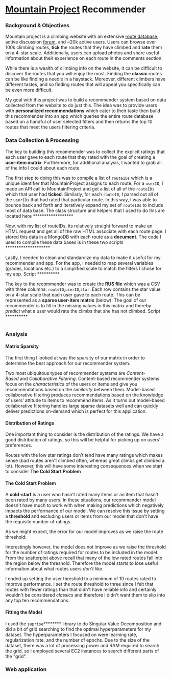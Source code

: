 # [Mountain Project](www.MountainProject.com) Recommender

### Background & Objectives

Mountain project is a climbing website with an extensive [route database](https://www.mountainproject.com/route-guide), active discussion [forum](https://www.mountainproject.com/forum), and ~20k active users. Users can browse over 100k climbing routes, **tick** the routes that they have climbed and **rate** them on a 4-star scale. Additionally, users can upload photos and share useful information about their experience on each route in the comments section.

While there is a wealth of climbing info on the website, it can be difficult to discover the routes that you will enjoy the most. Finding the **classic** routes can be like finding a needle in a haystack. Moreover, different climbers have different tastes, and so finding routes that will appeal you specifically can be even more difficult.

My goal with this project was to build a recommender system based on data collected from the website to do just this. The idea was to provide users with **personalized recommendations** which cater to their taste then build this recommender into an app which queries the entire route database based on a handful of user selected filters and then returns the top 10 routes that meet the users filtering criteria.

### Data Collection & Processing

The key to building this recommender was to collect the explicit ratings that each user gave to each route that they rated with the goal of creating a **user-item matrix**. Furthermore, for additional analysis, I wanted to grab all of the info I could about each route.

The first step to doing this was to compile a list of `routeIDs` which is a unique identifier that MountainProject assigns to each route. For a `userID`, I made an API call to MountainProject and get a list of all of the `routeIDs` which that user had **ticked**. Similarly, for each `routeID`, I parsed out all of the `userIDs` that had rated that particular route. In this way, I was able to bounce back and forth and iteratively expand my set of `routeIDs` to include most of data base. The class structure and helpers that I used to do this are located here ******************

Now, with my list of routeIDs, its relatively straight forward to make an HTML request and get all of the raw HTML associate with each route page. I stored this data in a MongoDB with each route as a **document**. The code I used to compile these data bases is in these two scripts ********************

Lastly, I needed to clean and standardize my data to make it useful for my recommender and app. For the app, I needed to map several variables (grades, locations etc.) to a simplified scale to match the filters I chose for my app. Script **********

The key to the recommender was to create the **RUS file** which was a CSV with three columns: `routeID`,`userID`,`star`. Each row contains the star value on a 4-star scale that each user gave to each route. This can be represented as a **sparse user-item matrix** (below). The goal of our recommender is to fill in the missing values in this matrix and thereby *predict* what a user would rate the climbs that she has not climbed. Script **********

<image of sparse matrix>


### Analysis

#### Matrix Sparsity

The first thing I looked at was the sparsity of our matrix in order to determine the best approach for our recommender system.

<Table of Matrix Stats>

Two most ubiquitous types of recommender systems are *Content-Based* and *Collaborative Filtering*. Content-based recommender systems focus on the *characteristics* of the users or items and give you recommendations based on the *similarity* between them. Model-based collaborative filtering produces recommendations based on the knowledge of users’ attitude to items to recommend items. As it turns out model-based collaborative filtering handles large sparse datasets well and can quickly deliver predictions on-demand which is perfect for this application.

#### Distribution of Ratings

One important thing to consider is the distribution of the ratings. We have a good distribution of ratings, so this will be helpful for picking up on users' preferences.

<ratings histogram>

Routes with the low star ratings don’t tend have many ratings which makes sense (bad routes aren't climbed often, whereas great climbs get climbed a lot). However, this will have some interesting consequences when we start to consider **The Cold Start Problem**

<scatterplot>

#### The Cold Start Problem

A **cold-start** is a user who hasn't rated many items or an item that hasn't been rated by many users. In these situations, our recommender model doesn't have much to work with when making predictions which negatively impacts the performance of our model. We can resolve this issue by setting a **threshold** and excluding users or items from our model that don't have the requisite number of ratings.

As we might expect, the error for our model improves as we raise the route threshold:

<user threshold graph>

Interestingly however, the model does not improve as we raise the threshold for the number of ratings required for routes to be included in the model. From the scatterplot above recall that many of the low rated routes fall into the region below the threshold. Therefore the model starts to lose useful information about what routes users *don't like*.

<route threshold graph>

I ended up setting the user threshold to a minimum of 10 routes rated to improve performance. I set the route threshold to three since I felt that routes with fewer ratings than that didn't have reliable info and certainly wouldn't be considered *classics* and therefore I didn't want them to slip into any top ten recommendations.

#### Fitting the Model

I used the `suprise`********<link> library to do Singular Value Decomposition and did a bit of grid searching to find the optimal hyperparameters for my dataset. The hyperparameters I focused on were learning rate, regularization rate, and the number of epochs. Due to the size of the dataset, there was a lot of processing power and RAM required to search the grid, so I employed several EC2 instances to search different parts of the "grid".

### Web application
